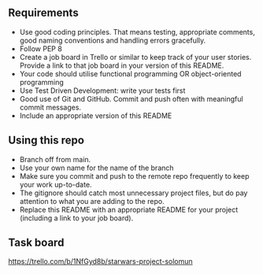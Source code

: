 ## Requirements
- Use good coding principles.  That means testing, appropriate comments, good naming conventions and handling errors gracefully.
- Follow PEP 8
- Create a job board in Trello or similar to keep track of your user stories.  Provide a link to that job board in your version of this README.
- Your code should utilise functional programming OR object-oriented programming
- Use Test Driven Development: write your tests first
- Good use of Git and GitHub. Commit and push often with meaningful commit messages.
- Include an appropriate version of this README

## Using this repo
- Branch off from main.
- Use your own name for the name of the branch
- Make sure you commit and push to the remote repo frequently to keep your work up-to-date.
- The gitignore should catch most unnecessary project files, but do pay attention to what you are adding to the repo.
- Replace this README with an appropriate README for your project (including a link to your job board).


## Task board     

https://trello.com/b/1NfGyd8b/starwars-project-solomun
